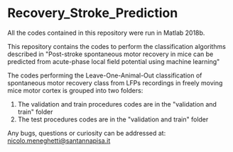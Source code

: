 # Recovery_Stroke_Prediction
All the codes contained in this repository were run in Matlab 2018b. 

This repository contains the codes to perform the classification algorithms described in "Post-stroke spontaneous motor recovery in mice can be predicted from acute-phase local field potential using machine learning"

The codes performing the Leave-One-Animal-Out classification of spontaneous motor recovery class from LFPs recordings in freely moving mice motor cortex is grouped into two folders: 
1) The validation and train procedures codes are in the "validation and train" folder
2) The test procedures codes are in the "validation and train" folder


Any bugs, questions or curiosity can be addressed at: nicolo.meneghetti@santannapisa.it
